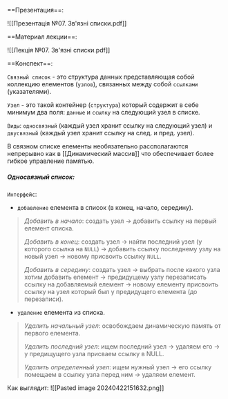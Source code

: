 ==Презентация==:

![[Презентація №07. Зв'язні списки.pdf]]

==Материал лекции==:

![[Лекція №07. Зв'язні списки.pdf]]

==Конспект==:

`Связный список` - это структура данных представляющая собой коллекцию елементов (`узлов`), связанных между собой `ссылками` (указателями). 

`Узел` - это такой контейнер (`структура`) который содержит в себе минимум два поля: `данные` и `ссылку` на следующий узел в списке.

`Виды`: `односвязный` (каждый узел хранит ссылку на следующий узел) и `двусвязный` (каждый узел хранит ссылку на след. и пред. узел).

В связном списке елементы необязательно рассполагаются непрерывно как в [[Динамический массив]] что обеспечивает более гибкое управление памятью.

##### Односвязный список:
`Интерфейс`:
- `добавление` елемента в список (в конец, начало, середину).
> *Добавить в начало*: 
> создать узел -> добавить ссылку на первый елемент списка.
> 
> *Добавить в конец*:
> создать узел -> найти последний узел (у которого ссылка на `NULL`) -> добавить ссылку последнему узлу на новый узел -> новому присвоить ссылку `NULL`. 
> 
> *Добавить в середину*:
> создать узел -> выбрать после какого узла хотим добавить елемент -> предидущему узлу перезаписать ссылку на добавляемый елемент -> новому елементу присвоить ссылку на узел который был у предидущего елемента (до перезаписи).
- `удаление` елемента из списка.
> *Удалить начальный узел*:
> освобождаем динамическую память от первого елемента.
> 
> *Удалить последний узел*:
> ищем последний узел -> удаляем его -> у предищущего узла присваем ссылку в NULL.
> 
> *Удалить определенный узел*:
> ищем нужный узел -> его ссылку помещаем в ссылку узла перед ним -> удаляем елемент.

Как выглядит:
![[Pasted image 20240422151632.png]]